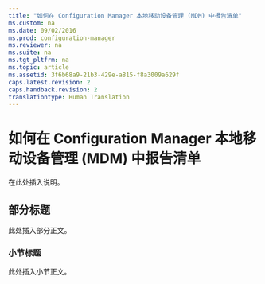 ```yaml
---
title: "如何在 Configuration Manager 本地移动设备管理 (MDM) 中报告清单"
ms.custom: na
ms.date: 09/02/2016
ms.prod: configuration-manager
ms.reviewer: na
ms.suite: na
ms.tgt_pltfrm: na
ms.topic: article
ms.assetid: 3f6b68a9-21b3-429e-a815-f8a3009a629f
caps.latest.revision: 2
caps.handback.revision: 2
translationtype: Human Translation
---
```

# 如何在 Configuration Manager 本地移动设备管理 (MDM) 中报告清单
在此处插入说明。  
  
## 部分标题  
 此处插入部分正文。  
  
### 小节标题  
 此处插入小节正文。